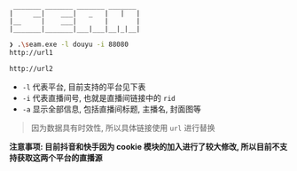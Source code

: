 ```
 _______ _______ _______ _______
|     __|    ___|   _   |   |   |
|__     |    ___|       |       |
|_______|_______|___|___|__|_|__|
```

```bash
❯ .\seam.exe -l douyu -i 88080
http://url1

http://url2
```

-   `-l` 代表平台, 目前支持的平台见下表
-   `-i` 代表直播间号, 也就是直播间链接中的 `rid`
-   `-a` 显示全部信息, 包括直播间标题, 主播名, 封面图等

> 因为数据具有时效性, 所以具体链接使用 `url` 进行替换

**注意事项: 目前抖音和快手因为 cookie 模块的加入进行了较大修改, 所以目前不支持获取这两个平台的直播源**
